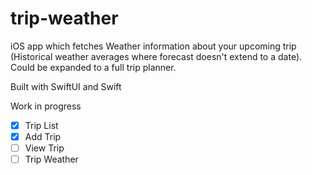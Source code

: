 # trip-weather
iOS app which fetches Weather information about your upcoming trip (Historical weather averages where forecast doesn't extend to a date). Could be expanded to a full trip planner.

Built with SwiftUI and Swift

Work in progress
- [x] Trip List
- [x] Add Trip 
- [ ] View Trip
- [ ] Trip Weather
